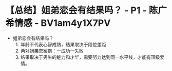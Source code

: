 # 【总结】姐弟恋会有结果吗？ - P1 - 陈广希情感 - BV1am4y1X7PV

-   姐弟恋会有结果吗？
    1.  年龄不代表心智成熟，结果取决于段位差距
    2.  两对姐弟恋案例：一成功一失败
    3.  结果取决于男生的魅力和才华，需要努力达到同一水平线，才能有顶级爱情。